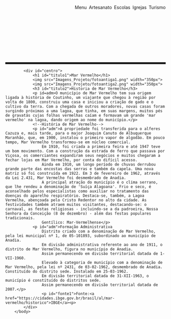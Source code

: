 <!DOCTYPE html>
<html>
    <head>
        <style>
        #centro{
            border-style:solid;
            border-width: 1px;
            border-bottom:rgba(167, 145, 145, 0.678);
            width: 60%;
            height: 100%;
            margin: 0 auto 0 auto ;
            text-align: center;}
        #menu{
            display: flex;
            border-bottom: 6px solid ;
            width: 100%;
            height: 5%;
            justify-content: flex-end;
            gap: 7px;}
        #titulo1{
            text-align: center;
            border-bottom: solid;}
        #titulo2{
            text-align: left;
            text-decoration-line: underline;}
        #adm{
            text-align: center;}
        #fonte1{
            font-weight:bold;
            text-align: left;}
        </style>
    </head>
        <body>
            <div id="menu">
                <p>Menu</p>
                <p>Artesanato</p>
                <p>Escolas</p>
                <p>Igrejas</p>
                <p>Turismo</p>
            </div>
            
            <div id="centro">
                <h1 id="titulo1">Mar Vermelho</h1>
                <img src="Imagens_Projeto/fotoantiga1.png" width="350px">
                <img src="Imagens_Projeto/fotoantiga2.png" width="350px">
                <h3 id="titulo2">Historia de Mar Vermelho</h3>
                <p id=adm>O município de Mar Vermelho tem sua origem ligada à história de Coutinho, um viajante que chegou à região por volta de 1800, construiu uma casa e iniciou a criação de gado e o cultivo da terra. Com a chegada de outros moradores, novas casas foram surgindo próximas a uma lagoa, que tinha, em suas margens, muitos pés de gravatás cujas folhas vermelhas caíam e formavam um grande 'mar vermelho' na lagoa, dando origem ao nome do município.</p>
                <!--História de Mar Vermelho-->
                <p id="adm">A propriedade foi transferida para o alferes Cazuza e, mais tarde, para o major Joaquim Canuto de Albuquerque Maranhão, que, em 1900, instalou o primeiro vapor de algodão. Em pouco tempo, Mar Vermelho transformou-se em núcleo comercial.
                    Em 1910, foi criada a primeira feira e até 1947 teve um bom movimento. Com a construção da estrada de ferro que passava por Viçosa, os comerciantes expandiram seus negócios e muitos chegaram a fechar lojas em Mar Vermelho, por conta do difícil acesso.
                    Ainda em 1910, um longo período de chuvas derrubou grande parte das encostas das serras e também da capela. Uma nova matriz só foi construída em 1922. Em 3 de fevereiro de 1962, através da Lei 2.431, Mar Vermelho foi desmembrado de Anadia.
                    A principal atração do município é o clima serrano, que lhe rendeu a denominação de 'Suíça Alagoana'. Frio e seco, é aconselhado pelos especialistas como auxiliar no tratamento das doenças do aparelho respiratório. Destaca-se, também, a Lagoa Vermelha, abençoada pelo Cristo Redentor no alto da cidade. As festividades também atraem muitos visitantes, destacando-se: o carnaval, as festas religiosas - incluindo-se a da padroeira, Nossa Senhora da Conceição (8 de dezembro) - além das festas populares tradicionais.
                    Gentílico: Mar-Vermelhense</p>
                <p id="adm">Formação Administrativa
                    Distrito criado com a denominação de Mar Vermelho, pela lei municipal nº 1, de 05-101893, subordinado ao município de Anadia.
                    Em divisão administrativa referente ao ano de 1911, o distrito de Mar Vermelho, figura no município de Anadia.
                    Assim permanecendo em divisão territorial datada de 1-VII-1960.
                    Elevado à categoria de município com a denominação de Mar Vermelho, pela lei nº 2431, de 03-02-1962, desmembrado de Anadia. Constituído do distrito sede. Instalado em 25-03-1962.
                    Em divisão territorial datada de 31-XII-1963, o município é constituído do distritos sede.
                    Assim permanecendo em divisão territorial datada de 2007.</p>
                    <p id="fonte1">Fonte:<a href="https://cidades.ibge.gov.br/brasil/al/mar-vermelho/historico">IBGE</a><p>
            </div>
        </body>
</html>
